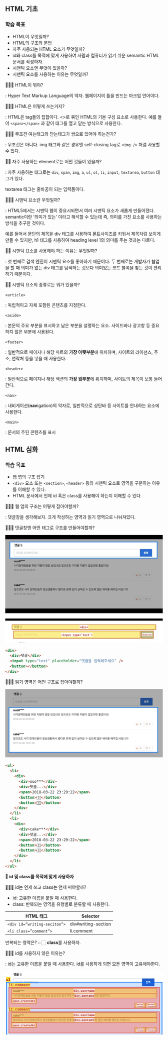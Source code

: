 ## HTML 기초

### 학습 목표

- HTML이 무엇일까?
- HTML의 구조와 문법
- 자주 사용되는 HTML 요소가 무엇일까?
- id와 class를 목적에 맞게 사용하여 사람과 컴퓨터가 읽기 쉬운 semantic HTML 문서를 작성하자.
- 시맨틱 요소엔 무엇이 있을까?
- 시맨틱 요소를 사용하는 이유는 무엇일까?

🙋🏻‍♀️ HTML이 뭐야?

: Hyper Text Markup Language의 약자. 웹페이지의 틀을 만드는 마크업 언어이다.

🙋🏻‍♂️ HTML은 어떻게 쓰는거지?

: HTML은 tag들의 집합이다. <>로 묶인 HTML의 기본 구성 요소로 사용한다. 예를 들어 `<span></span>` 과 같이 태그를 열고 닫는 방식으로 사용한다.

🙋🏻‍♂️ 무조건 여는태그와 닫는태그가 쌍으로 있어야 하는건가?

: 무조건은 아니다. img 태그와 같은 경우엔 self-closing tag로 `<img />` 처럼 사용할 수 있다.

🙋🏻 자주 사용하는 element로는 어떤 것들이 있을까?

: 자주 사용하는 태그로는 `div`, `span`, `img`, `a`, `ul`, `ol`, `li`, `input`, `textarea`, `button` 태그가 있다.

textarea 태그는 줄바꿈이 되는 입력폼이다.

🙋🏻‍♂️ 시맨틱 요소란 무엇일까?

: HTML5에서는 시멘틱 웹이 중요시되면서 여러 시맨틱 요소가 새롭게 만들어졌다. semantic이란 ‘의미가 있는’ 이라고 해석할 수 있는데 즉, 의미를 가진 요소를 사용하는 방식을 추구한 것이다.

예를 들어서 문단의 제목을 div 태그를 사용하여 폰트사이즈를 키워서 제목처럼 보이게 만들 수 있지만, h1 태그를 사용하여 heading level 1의 의미를 주는 것과는 다르다.

🙋🏻 시맨틱 요소를 사용해야 하는 이유는 무엇일까?

: 첫 번째로 검색 엔진이 시맨틱 요소를 좋아하기 때문이다. 두 번째로는 개발자가 협업을 할 때 의미가 없는 div 태그를 탐색하는 것보다 의미있는 코드 블록을 찾는 것이 편리하기 때문이다.

🙋🏻 시맨틱 요소의 종류로는 뭐가 있을까?

`<article>`

: 독립적이고 자체 포함된 콘텐츠를 지정한다.

`<aside>`

: 본문의 주요 부분을 표시하고 남은 부분을 설명하는 요소. 사이드바나 광고창 등 중요하지 않은 부분에 사용된다.

`<footer>`

: 일반적으로 페이지나 해당 파트의 **가장 아랫부분**에 위치하며, 사이트의 라이선스, 주소, 연락처 등을 넣을 때 사용한다.

`<header>`

: 일반적으로 페이지나 해당 섹션의 **가장 윗부분**에 위치하며, 사이트의 제목이 보통 들어간다.

`<nav>`

: 내비게이션(**nav**igation)의 약자로, 일반적으로 상단바 등 사이트를 안내하는 요소에 사용한다.

`<main>`

: 문서의 주된 콘텐츠를 표시

## HTML 심화

### 학습 목표

- 웹 앱의 구조 잡기
- `<div>` 요소 또는 `<section>`, `<header>` 등의 시맨틱 요소로 영역을 구분하는 이유를 이해할 수 있다.
- HTML 문서에서 언제 id 혹은 class를 사용해야 하는지 이해할 수 있다.

🙋🏻‍♀️ 웹 앱의 구조는 어떻게 잡아야할까?

: 댓글창을 생각해보자. 크게 작성하는 영역과 읽기 영역으로 나눠져있다.

🙋🏻‍♂️ 댓글창엔 어떤 태그로 구조를 만들어야할까?

![](./img/230214/230214-01.png)

![](./img/230214/230214-02.png)

```html
<div>
  <div>댓글</div>
  <input type="text" placeholder="댓글을 입력해주세요" />
  <button></button>
</div>
```

🙋🏻‍♀️ 읽기 영역은 어떤 구조로 잡아야할까?

![](./img/230214/230214-03.png)

```html
<ul>
  <li>
    <div>
      <div>ouo***</div>
      <div>댓글...</div>
      <span>2018-03-22 23:29:22</span>
      <button>👍🏻</button>
      <button>👎🏻</button>
    </div>
  </li>
  <li>
    <div>
      <div>cake***</div>
      <div>댓글...</div>
      <span>2018-03-22 23:29:22</span>
      <button>👍🏻</button>
      <button>👎🏻</button>
    </div>
  </li>
</ul>
```

**💬 id 및 class를 목적에 맞게 사용하자**

🙋🏻‍♀️ id는 언제 쓰고 class는 언제 써야할까?

- id: 고유한 이름을 붙일 때 사용한다.
- class: 반복되는 영역을 유형별로 분류할 때 사용한다.

| HTML 태그                    | Selector            |
| ---------------------------- | ------------------- |
| `<div id=”writing-seciton”>` | div#writing-section |
| `<li class=”comment”>`       | li.comment          |

반복되는 영역은? 👉🏻 **class**를 사용하자.

🙋🏻‍♀️ id를 사용하지 않은 이유는?

: id는 고유한 이름을 붙일 때 사용한다. id를 사용하게 되면 모든 영역이 고유해야한다.

![](./img/230214/230214-04.png)
